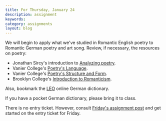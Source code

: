 ```yaml
---
title: For Thursday, January 24
description: assignment
keywords: 
category: assignments
layout: blog
---
```


We will begin to apply what we've studied in Romantic English poetry to Romantic German poetry and art song. Review, if necessary, the resources on poetry:

- Jonathan Sircy's introduction to [Analyzing poetry][poetry].  
- Vanier College's [Poetry's Language][language].  
- Vanier College's [Poetry's Structure and Form][structure].  
- Brooklyn College's [Introduction to Romanticism][romanticism].

Also, bookmark the [LEO][LEO] online German dictionary.

If you have a pocket German dictionary, please bring it to class.

There is no entry ticket. However, consult [Friday's assignment post][Jan25] and get started on the entry ticket for Friday.

[poetry]: http://kshaffer.github.com/musicianshipResources/analyzingPoetry.html
[romanticism]: http://academic.brooklyn.cuny.edu/english/melani/cs6/rom.html
[language]: http://www.vaniercollege.qc.ca/tlc//tipsheets/reading-and-analyzing/poetry-language.pdf
[structure]: http://www.vaniercollege.qc.ca/tlc//tipsheets/reading-and-analyzing/poem-form-and-structure.pdf
[LEO]: http://dict.leo.org
[Jan25]: http://kshaffer.github.com/musi299/assignments/January-25/
